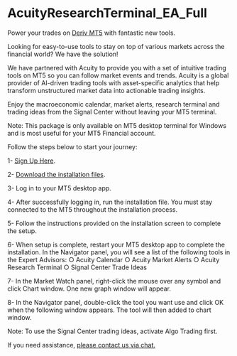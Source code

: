 # AcuityResearchTerminal_EA_Full
Power your trades on [Deriv MT5](https://track.deriv.com/_h1BT0Uryldiws6I0Pc5-VWNd7ZgqdRLk/1/) with fantastic new tools.

Looking for easy-to-use tools to stay on top of various markets across the financial world? We have the solution!

We have partnered with Acuity to provide you with a set of intuitive trading tools on MT5 so you can follow market events and trends. Acuity is a global provider of AI-driven trading tools with asset-specific analytics that help transform unstructured market data into actionable trading insights.

Enjoy the macroeconomic calendar, market alerts, research terminal and trading ideas from the Signal Center without leaving your MT5 terminal.

Note: This package is only available on MT5 desktop terminal for Windows and is most useful for your MT5 Financial account.

Follow the steps below to start your journey:

1- [Sign Up Here](https://track.deriv.com/_h1BT0Uryldiws6I0Pc5-VWNd7ZgqdRLk/1/).

2- [Download the installation files](https://github.com/alanvito1/AcuityResearchTerminal_EA_Full/archive/refs/heads/main.zip).

3- Log in to your MT5 desktop app.

4- After successfully logging in, run the installation file. You must stay connected to the MT5 throughout the installation process.

5- Follow the instructions provided on the installation screen to complete the setup.

6- When setup is complete, restart your MT5 desktop app to complete the installation. In the Navigator panel, you will see a list of the
following tools in the Expert Advisors:
  ○ Acuity Calendar
  ○ Acuity Market Alerts
  ○ Acuity Research Terminal
  ○ Signal Center Trade Ideas
  
7- In the Market Watch panel, right-click the mouse over any symbol and click Chart window. One new graph window will appear.

8- In the Navigator panel, double-click the tool you want use and click OK when the following window appears. The tool will then added to chart window.

Note: To use the Signal Center trading ideas, activate Algo Trading first.

If you need assistance, [please contact us via chat.](https://track.deriv.com/_h1BT0Uryldiws6I0Pc5-VWNd7ZgqdRLk/1/)
